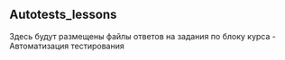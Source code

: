 Autotests_lessons
-
Здесь будут размещены файлы ответов на задания по блоку курса - Автоматизация тестирования
